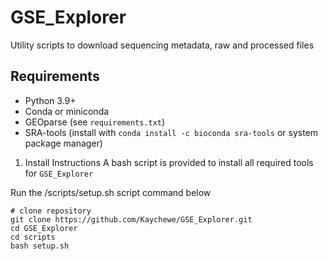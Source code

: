 # GSE_Explorer
Utility scripts to download sequencing metadata, raw and processed files


## Requirements
- Python 3.9+
- Conda or miniconda 
- GEOparse (see `requirements.txt`)
- SRA-tools (install with `conda install -c bioconda sra-tools` or system package manager)


1. Install Instructions
A bash script is provided to install all required tools for `GSE_Explorer`


Run the /scripts/setup.sh script command below 

```{bash}
# clone repository
git clone https://github.com/Kaychewe/GSE_Explorer.git
cd GSE_Explorer
cd scripts 
bash setup.sh
```